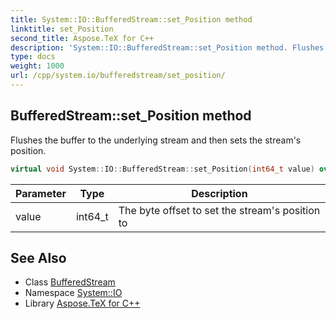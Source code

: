 ```yaml
---
title: System::IO::BufferedStream::set_Position method
linktitle: set_Position
second_title: Aspose.TeX for C++
description: 'System::IO::BufferedStream::set_Position method. Flushes the buffer to the underlying stream and then sets the stream''s position in C++.'
type: docs
weight: 1000
url: /cpp/system.io/bufferedstream/set_position/
---
```

## BufferedStream::set_Position method


Flushes the buffer to the underlying stream and then sets the stream's position.

```cpp
virtual void System::IO::BufferedStream::set_Position(int64_t value) override
```


| Parameter | Type | Description |
| --- | --- | --- |
| value | int64_t | The byte offset to set the stream's position to |

## See Also

* Class [BufferedStream](../)
* Namespace [System::IO](../../)
* Library [Aspose.TeX for C++](../../../)
